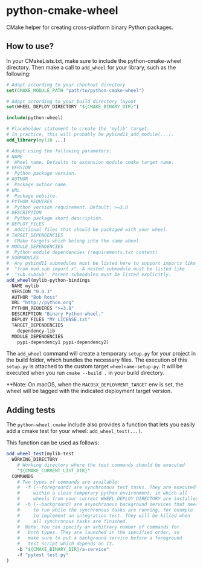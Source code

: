 # python-cmake-wheel

CMake helper for creating cross-platform binary Python packages.

## How to use?

In your CMakeLists.txt, make sure to include the python-cmake-wheel
directory. Then make a call to `add_wheel` for your library, such as the
following:

```cmake
# Adapt according to your checkout directory
set(CMAKE_MODULE_PATH "path/to/python-cmake-wheel")

# Adapt according to your build directory layout
set(WHEEL_DEPLOY_DIRECTORY "${CMAKE_BINARY_DIR}")

include(python-wheel)

# Placeholder statement to create the 'mylib' target.
# In practice, this will probably be pybind11_add_module(...).
add_library(mylib ...)

# Adapt using the following parameters:
# NAME
#  Wheel name. Defaults to extension module cmake target name.
# VERSION
#  Python package version.
# AUTHOR
#  Package author name.
# URL
#  Package website.
# PYTHON_REQUIRES
#  Python version requirement. Default: >=3.8
# DESCRIPTION
#  Python package short description.
# DEPLOY_FILES
#  Additional files that should be packaged with your wheel.
# TARGET_DEPENDENCIES
#  CMake targets which belong into the same wheel.
# MODULE_DEPENDENCIES
#  Python module dependencies (requirements.txt content)
# SUBMODULES
#  Any pybind11 submodules must be listed here to support imports like 
#  "from mod.sub import x". A nested submodule must be listed like
#  "sub.subsub". Parent submodules must be listed explicitly.
add_wheel(mylib-python-bindings
  NAME mylib
  VERSION "0.0.1"
  AUTHOR "Bob Ross"
  URL "http://python.org"
  PYTHON_REQUIRES ">=3.8"
  DESCRIPTION "Binary Python wheel."
  DEPLOY_FILES "MY_LICENSE.txt"
  TARGET_DEPENDENCIES
    dependency-lib
  MODULE_DEPENDENCIES
    pypi-dependency1 pypi-dependency2)
```

The `add_wheel` command will create a temporary `setup.py` for your project in the build folder, which bundles the necessary files. The execution of this `setup.py` is attached to the custom target `wheelname-setup-py`. It will be executed when you run `cmake --build .` in your build directory.

**Note: On macOS, when the `MACOSX_DEPLOYMENT_TARGET` env is set, the wheel will be
tagged with the indicated deployment target version.

## Adding tests

The `python-wheel.cmake` include also provides a function that lets you easily add a cmake test for your wheel: `add_wheel_test(...)`.

This function can be used as follows:

```cmake
add_wheel_test(mylib-test
  WORKING_DIRECTORY
    # Working directory where the test commands should be executed
    "${CMAKE_CURRENT_LIST_DIR}"
  COMMANDS
    # Two types of commands are available:
    #  -f (--foreground) are synchronous test tasks. They are executed
    #     within a clean temporary python environment, in which all
    #     wheels from your current WHEEL_DEPLOY_DIRECTORY are installed.
    #  -b (--background) are asynchronous background services that need
    #     to run while the synchronous tasks are running, for example
    #     to implement an integration test. They will be killed when
    #     all synchronous tasks are finished.
    #  Note: You can specify an arbitrary number of commands for
    #   both types. They are launched in the specified order, so
    #   make sure to put a background service before a foreground
    #   test script which depends on it.
    -b "${CMAKE_BINARY_DIR}/a-service"
    -f "pytest test.py"
)
```
